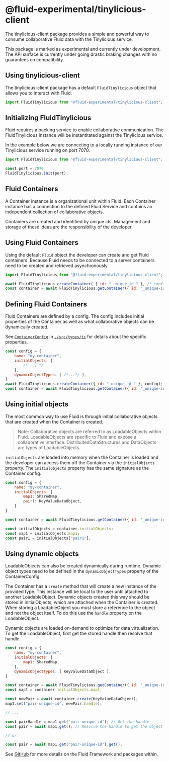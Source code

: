 # @fluid-experimental/tinylicious-client

The tinylicious-client package provides a simple and powerful way to consume collaborative Fluid data with the Tinylicious service.

This package is marked as experimental and currently under development. The API surface is currently under going drastic braking changes with no guarantees on compatibility.

## Using tinylicious-client

The tinylicious-client package has a default `FluidTinylicious` object that allows you to interact with Fluid.

```javascript
import FluidTinylicious from "@fluid-experimental/tinylicious-client";
```

## Initializing FluidTinylicious

Fluid requires a backing service to enable collaborative communication. The FluidTinylicious instance will be instantitated against the Tinylicious service.

In the example below we are connecting to a locally running instance of our Tinylicious service running on port 7070.

```javascript
import FluidTinylicious from "@fluid-experimental/tinylicious-client";

const port = 7070
FluidTinylicious.init(port);
```

## Fluid Containers

A Container instance is a organizational unit within Fluid. Each Container instance has a connection to the defined Fluid Service and contains an independent collection of collaborative objects.

Containers are created and identified by unique ids. Management and storage of these ideas are the responsibility of the developer.

## Using Fluid Containers

Using the default `Fluid` object the developer can create and get Fluid containers. Because Fluid needs to be connected to a server containers need to be created and retrieved asynchronously.

```javascript
import FluidTinylicious from "@fluid-experimental/tinylicious-client";

await FluidTinylicious.createContainer( { id: "_unique-id_" }, /* config */);
const container = await FluidTinylicious.getContainer({ id: "_unique-id_" }, /* config */);
```

## Defining Fluid Containers

Fluid Containers are defined by a config. The config includes initial properties of the Container as well as what collaborative objects can be dynamically created.

See [`ContainerConfig`](./src/types.ts) in [`./src/types/ts`](./src/types.ts) for details about the specific properties.

```javascript
const config = {
    name: "my-container",
    initialObjects: {
        /* ... */
    },
    dynamicObjectTypes: [ /*...*/ ],
}
await FluidTinylicious.createContainer({ id: "_unique-id_" }, config);
const container = await FluidTinylicious.getContainer({ id: "_unique-id_" }, config);
```

## Using initial objects

The most common way to use Fluid is through initial collaborative objects that are created when the Container is created.

> Note: Collaborative objects are referred to as LoadableObjects within Fluid. LoadableObjects are specific to Fluid and expose a collaborative interface. DistributedDataStructures and DataObjects are types of LoadableObjects.

`initialObjects` are loaded into memory when the Container is loaded and the developer can access them off the Container via the `initialObjects` property. The `initialObjects` property has the same signature as the Container config.

```javascript
const config = {
    name: "my-container",
    initialObjects: {
        map1: SharedMap,
        pair1: KeyValueDataObject,
    }
}

const container = await FluidTinylicious.getContainer({ id: "_unique-id_" }, config);

const initialObjects = container.initialObjects;
const map1 = initialObjects.map1;
const pair1 = initialObjects["pair1"];
```

## Using dynamic objects

LoadableObjects can also be created dynamically during runtime. Dynamic object types need to be defined in the  `dynamicObjectTypes` property of the ContainerConfig.

The Container has a `create` method that will create a new instance of the provided type. This instance will be local to the user until attached to another LoadableObject. Dynamic objects created this way should be stored in initialObjects, which are attached when the Container is created. When storing a LoadableObject you must store a reference to the object and not the object itself. To do this use the `handle` property on the LoadableObject.

Dynamic objects are loaded on-demand to optimize for data virtualization. To get the LoadableObject, first get the stored handle then resolve that handle.

```javascript
const config = {
    name: "my-container",
    initialObjects: {
        map1: SharedMap,
    },
    dynamicObjectTypes: [ KeyValueDataObject ],
}

const container = await FluidTinylicious.getContainer({ id: "_unique-id_" } config);
const map1 = container.initialObjects.map1;

const newPair = await container.create(KeyValueDataObject);
map1.set("pair-unique-id", newPair.handle);

// ...

const pairHandle = map1.get("pair-unique-id"); // Get the handle
const pair = await map1.get(); // Resolve the handle to get the object

// or

const pair = await map1.get("pair-unique-id").get();
```

See [GitHub](https://github.com/microsoft/FluidFramework) for more details on the Fluid Framework and packages within.
